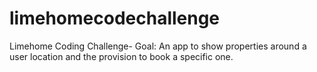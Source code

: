 # limehomecodechallenge
Limehome Coding Challenge- Goal: An app to show properties around a user location and the provision to book a specific one.
